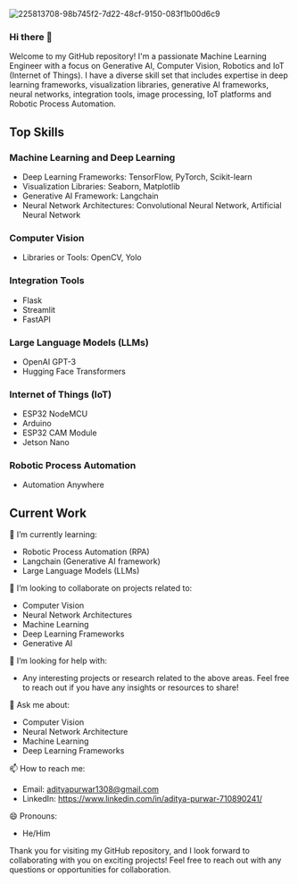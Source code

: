 ![225813708-98b745f2-7d22-48cf-9150-083f1b00d6c9](https://github.com/Aditya3012Purwar/Aditya3012Purwar/assets/103439955/89c48e68-bb60-4f7c-a314-d18c2705eaf9)

### Hi there 👋

Welcome to my GitHub repository! I'm a passionate Machine Learning Engineer with a focus on Generative AI, Computer Vision, Robotics and IoT (Internet of Things). I have a diverse skill set that includes expertise in deep learning frameworks, visualization libraries, generative AI frameworks, neural networks, integration tools, image processing, IoT platforms and Robotic Process Automation. 

## Top Skills

### Machine Learning and Deep Learning
- Deep Learning Frameworks: TensorFlow, PyTorch, Scikit-learn
- Visualization Libraries: Seaborn, Matplotlib
- Generative AI Framework: Langchain
- Neural Network Architectures: Convolutional Neural Network, Artificial Neural Network

### Computer Vision
- Libraries or Tools: OpenCV, Yolo
  
### Integration Tools
- Flask
- Streamlit
- FastAPI

### Large Language Models (LLMs)
- OpenAI GPT-3
- Hugging Face Transformers

### Internet of Things (IoT)
- ESP32 NodeMCU
- Arduino
- ESP32 CAM Module
- Jetson Nano

### Robotic Process Automation
- Automation Anywhere

## Current Work

🌱 I’m currently learning: 
- Robotic Process Automation (RPA)
- Langchain (Generative AI framework)
- Large Language Models (LLMs)

👯 I’m looking to collaborate on projects related to:
- Computer Vision
- Neural Network Architectures
- Machine Learning
- Deep Learning Frameworks
- Generative AI 

🤔 I’m looking for help with:
- Any interesting projects or research related to the above areas. Feel free to reach out if you have any insights or resources to share!

💬 Ask me about:
- Computer Vision
- Neural Network Architecture
- Machine Learning
- Deep Learning Frameworks

📫 How to reach me:
- Email: adityapurwar1308@gmail.com
- LinkedIn: https://www.linkedin.com/in/aditya-purwar-710890241/

😄 Pronouns:
- He/Him

Thank you for visiting my GitHub repository, and I look forward to collaborating with you on exciting projects! Feel free to reach out with any questions or opportunities for collaboration.
